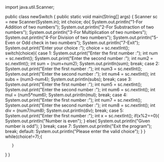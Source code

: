 import java.util.Scanner;

public class newSwitch {
   public static void main(String[] args) {
    Scanner sc = new Scanner(System.in);
    int choice;
    do{
    System.out.println("1-For Addition of two numbers");
    System.out.println("2-For Substraction of two numbers");
    System.out.println("3-For Multiplication of two numbers");
    System.out.println("4-For Division of two numbers");
    System.out.println("5-Even or Odd check in two numbers");
    System.out.println("7-Exit");
    System.out.print("Enter your choice :");
     choice = sc.nextInt();
    switch(choice){
        case 1:
        System.out.print("Enter the first number :");
        int num = sc.nextInt();
        System.out.print("Enter the second number :");
        int num2 = sc.nextInt();
        int sum = (num+num2);
        System.out.println(sum);
        break;
        case 2:
        System.out.print("Enter the first number :");
        int num3 = sc.nextInt();
        System.out.print("Enter the second number :");
        int num4 = sc.nextInt();
        int subs = (num3-num4);
        System.out.println(subs);
        break;
        case 3:
         System.out.print("Enter the first number :");
        int num5 = sc.nextInt();
        System.out.print("Enter the second number :");
        int num6 = sc.nextInt();
        int mul = (num5*num6);
        System.out.println(mul);
        break;
        case 4:
         System.out.print("Enter the first number :");
        int num7 = sc.nextInt();
        System.out.print("Enter the second number :");
        int num8 = sc.nextInt();
        int div = (num7/num8);
        System.out.println(div);
        break;
        case 5:
         System.out.print("Enter the first number :");
        int x = sc.nextInt();
        if(x%2==0){
            System.out.println("Number is even");
        }
        else{
            System.out.println("Given number is odd");
        }
        break;
        case 7:
        System.out.println("Exit the program");
        break;
        default:
        System.out.println("Please enter the valid choice");
    }
       }
       while(choice!=7);{

       }
       
        



    

    
    
    

}
}
